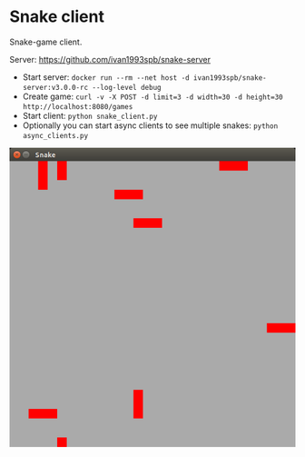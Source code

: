 
# Snake client

Snake-game client.

Server: https://github.com/ivan1993spb/snake-server

* Start server: `docker run --rm --net host -d ivan1993spb/snake-server:v3.0.0-rc --log-level debug`
* Create game: `curl -v -X POST -d limit=3 -d width=30 -d height=30 http://localhost:8080/games`
* Start client: `python snake_client.py`
* Optionally you can start async clients to see multiple snakes: `python async_clients.py`

![Screenshot](screenshot.png)
